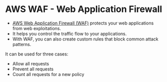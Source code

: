 
# AWS WAF - Web Application Firewall
- [AWS Web Application Firewall (WAF)](https://aws.amazon.com/waf/) protects your web applications from web exploitations. 
- It helps you control the traffic flow to your applications. 
- With WAF, you can also create custom rules that block common attack patterns. 

It can be used for three cases: 
- Allow all requests 
- Prevent all requests
- Count all requests for a new policy